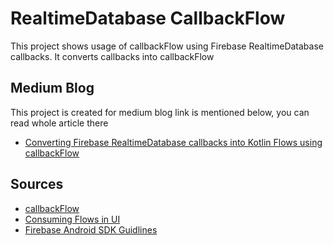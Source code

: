 # RealtimeDatabase CallbackFlow
This project shows usage of callbackFlow using Firebase RealtimeDatabase callbacks. It converts callbacks into callbackFlow

## Medium Blog
This project is created for medium blog link is mentioned below, you can read whole article there
- [Converting Firebase RealtimeDatabase callbacks into Kotlin Flows using callbackFlow](https://medium.com/proandroiddev/callbackflow-with-firebase-converting-realtimedatabase-callbacks-into-callbackflow-b40461444c9a)

## Sources
- [callbackFlow](https://kotlinlang.org/api/kotlinx.coroutines/kotlinx-coroutines-core/kotlinx.coroutines.flow/callback-flow.html)
- [Consuming Flows in UI](https://developer.android.com/topic/architecture/ui-layer#consume-ui-state)
- [Firebase Android SDK Guidlines](https://firebase.google.com/docs/android/setup)
